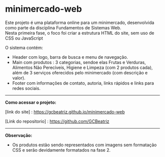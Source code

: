 # minimercado-web

Este projeto é uma plataforma online para um minimercado, desenvolvida como parte da disciplina Fundamentos de Sistemas Web.  
Nesta primeira fase, o foco foi criar a estrutura HTML do site, sem uso de CSS ou JavaScript

O sistema contém:  
- Header com logo, barra de busca e menu de navegação.  
- Main com produtos : 3 categorias, sendoe elas Frutas e Verduras, Alimentos Não Perecíveis, Higiene e Limpeza (com 2 produtos cada), além de 3 serviços oferecidos pelo minimercado (com descrição e valor).  
- Footer com informações de contato, autoria, links rápidos e links para redes sociais.

___

__Como acessar o projeto:__

[link do site] : https://gcbeatriz.github.io/minimercado-web

[Link do repositorio] : https://github.com/GCBeatriz

___

__Observação:__

- Os produtos estão sendo representados com imagens sem formatação CSS e serão devidamente formatados na fase 2.
